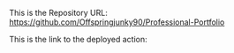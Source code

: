 This is the Repository URL: https://github.com/Offspringjunky90/Professional-Portfolio

This is the link to the deployed action: 

